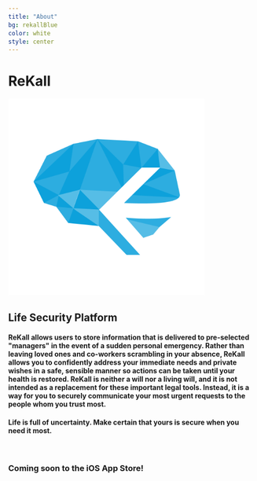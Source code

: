 ```yaml
---
title: "About"
bg: rekallBlue
color: white
style: center
---
```


# ReKall

<img class="roundrect" alt="photo" src="img/logo.png" width="400">

## Life Security Platform

#### ReKall allows users to store information that is delivered to pre-selected "managers" in the event of a sudden personal emergency. Rather than leaving loved ones and co-workers scrambling in your absence, ReKall allows you to confidently address your immediate needs and private wishes in a safe, sensible manner so actions can be taken until your health is restored. ReKall is neither a will nor a living will, and it is not intended as a replacement for these important legal tools. Instead, it is a way for you to securely communicate your most urgent requests to the people whom you trust most.

#### Life is full of uncertainty. Make certain that yours is secure when you need it most.

<br>

### Coming soon to the iOS App Store!
